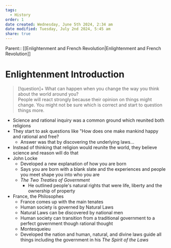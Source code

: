 ```yaml
---
tags:
  - History
order: 1
date created: Wednesday, June 5th 2024, 2:34 am
date modified: Tuesday, July 2nd 2024, 5:45 am
share: true
---
```

  
Parent:: [[Enlightenment and French Revolution|Enlightenment and French Revolution]]  
  
# Enlightenment Introduction  
  
> [!question]+ What can happen when you change the way you think about the world around you?  
> People will react strongly because their opinion on things might change. You might not be sure which is correct and start to question things more.  
  
- Science and rational inquiry was a common ground which reunited both religions  
- They start to ask questions like "How does one make mankind happy and rational and free?  
  - Answer was that by discovering the underlying laws…  
- Instead of thinking that religion would reunite the world, they believe science and reason will do that  
- John Locke  
  - Developed a new explanation of how you are born  
  - Says you are born with a blank slate and the experiences and people you meet shape you into who you are  
  - _The Two Treaties of Government_  
    - He outlined people's natural rights that were life, liberty and the ownership of property  
- France, the Philosophes  
  - France comes up with the main tenates  
  - Human society is governed by Natural Laws  
  - Natural Laws can be discovered by national men  
  - Human society can transition from a traditional government to a perfect government though rational thought  
  - Montesqueieu  
  - Developed the nation and human, natural, and divine laws guide all things including the government in his _The Spirit of the Laws_  
